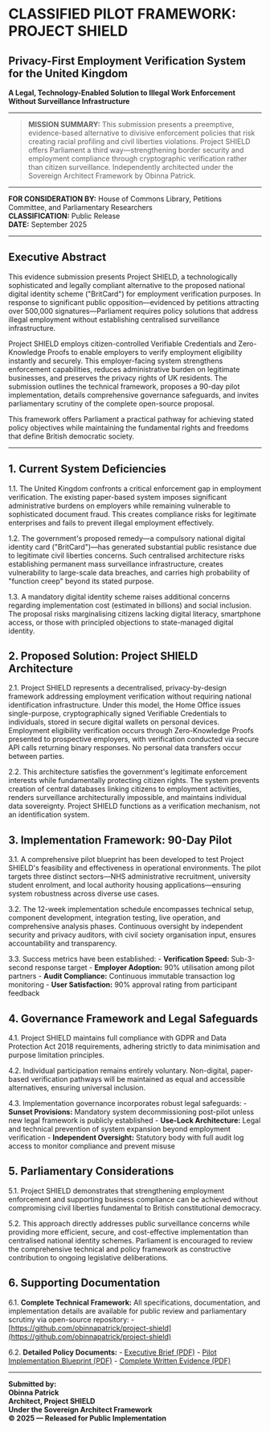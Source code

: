 # **CLASSIFIED PILOT FRAMEWORK: PROJECT SHIELD**
## **Privacy-First Employment Verification System for the United Kingdom**

**A Legal, Technology-Enabled Solution to Illegal Work Enforcement Without Surveillance Infrastructure**

---

> **MISSION SUMMARY:** This submission presents a preemptive, evidence-based alternative to divisive enforcement policies that risk creating racial profiling and civil liberties violations. Project SHIELD offers Parliament a third way—strengthening border security and employment compliance through cryptographic verification rather than citizen surveillance. Independently architected under the Sovereign Architect Framework by Obinna Patrick.

---

**FOR CONSIDERATION BY:** House of Commons Library, Petitions Committee, and Parliamentary Researchers  
**CLASSIFICATION:** Public Release  
**DATE:** September 2025

---

## **Executive Abstract**

This evidence submission presents Project SHIELD, a technologically sophisticated and legally compliant alternative to the proposed national digital identity scheme ("BritCard") for employment verification purposes. In response to significant public opposition—evidenced by petitions attracting over 500,000 signatures—Parliament requires policy solutions that address illegal employment without establishing centralised surveillance infrastructure.

Project SHIELD employs citizen-controlled Verifiable Credentials and Zero-Knowledge Proofs to enable employers to verify employment eligibility instantly and securely. This employer-facing system strengthens enforcement capabilities, reduces administrative burden on legitimate businesses, and preserves the privacy rights of UK residents. The submission outlines the technical framework, proposes a 90-day pilot implementation, details comprehensive governance safeguards, and invites parliamentary scrutiny of the complete open-source proposal.

This framework offers Parliament a practical pathway for achieving stated policy objectives while maintaining the fundamental rights and freedoms that define British democratic society.

---

## **1. Current System Deficiencies**

1.1. The United Kingdom confronts a critical enforcement gap in employment verification. The existing paper-based system imposes significant administrative burdens on employers while remaining vulnerable to sophisticated document fraud. This creates compliance risks for legitimate enterprises and fails to prevent illegal employment effectively.

1.2. The government's proposed remedy—a compulsory national digital identity card ("BritCard")—has generated substantial public resistance due to legitimate civil liberties concerns. Such centralised architecture risks establishing permanent mass surveillance infrastructure, creates vulnerability to large-scale data breaches, and carries high probability of "function creep" beyond its stated purpose.

1.3. A mandatory digital identity scheme raises additional concerns regarding implementation cost (estimated in billions) and social inclusion. The proposal risks marginalising citizens lacking digital literacy, smartphone access, or those with principled objections to state-managed digital identity.

## **2. Proposed Solution: Project SHIELD Architecture**

2.1. Project SHIELD represents a decentralised, privacy-by-design framework addressing employment verification without requiring national identification infrastructure. Under this model, the Home Office issues single-purpose, cryptographically signed Verifiable Credentials to individuals, stored in secure digital wallets on personal devices. Employment eligibility verification occurs through Zero-Knowledge Proofs presented to prospective employers, with verification conducted via secure API calls returning binary responses. No personal data transfers occur between parties.

2.2. This architecture satisfies the government's legitimate enforcement interests while fundamentally protecting citizen rights. The system prevents creation of central databases linking citizens to employment activities, renders surveillance architecturally impossible, and maintains individual data sovereignty. Project SHIELD functions as a verification mechanism, not an identification system.

## **3. Implementation Framework: 90-Day Pilot**

3.1. A comprehensive pilot blueprint has been developed to test Project SHIELD's feasibility and effectiveness in operational environments. The pilot targets three distinct sectors—NHS administrative recruitment, university student enrolment, and local authority housing applications—ensuring system robustness across diverse use cases.

3.2. The 12-week implementation schedule encompasses technical setup, component development, integration testing, live operation, and comprehensive analysis phases. Continuous oversight by independent security and privacy auditors, with civil society organisation input, ensures accountability and transparency.

3.3. Success metrics have been established:
    - **Verification Speed:** Sub-3-second response target
    - **Employer Adoption:** 90% utilisation among pilot partners
    - **Audit Compliance:** Continuous immutable transaction log monitoring
    - **User Satisfaction:** 90% approval rating from participant feedback

## **4. Governance Framework and Legal Safeguards**

4.1. Project SHIELD maintains full compliance with GDPR and Data Protection Act 2018 requirements, adhering strictly to data minimisation and purpose limitation principles.

4.2. Individual participation remains entirely voluntary. Non-digital, paper-based verification pathways will be maintained as equal and accessible alternatives, ensuring universal inclusion.

4.3. Implementation governance incorporates robust legal safeguards:
    - **Sunset Provisions:** Mandatory system decommissioning post-pilot unless new legal framework is publicly established
    - **Use-Lock Architecture:** Legal and technical prevention of system expansion beyond employment verification
    - **Independent Oversight:** Statutory body with full audit log access to monitor compliance and prevent misuse

## **5. Parliamentary Considerations**

5.1. Project SHIELD demonstrates that strengthening employment enforcement and supporting business compliance can be achieved without compromising civil liberties fundamental to British constitutional democracy.

5.2. This approach directly addresses public surveillance concerns while providing more efficient, secure, and cost-effective implementation than centralised national identity schemes. Parliament is encouraged to review the comprehensive technical and policy framework as constructive contribution to ongoing legislative deliberations.

## **6. Supporting Documentation**

6.1. **Complete Technical Framework:** All specifications, documentation, and implementation details are available for public review and parliamentary scrutiny via open-source repository:
    - [https://github.com/obinnapatrick/project-shield](https://github.com/obinnapatrick/project-shield)

6.2. **Detailed Policy Documents:**
    - [Executive Brief (PDF)](https://github.com/obinnapatrick/project-shield/blob/main/executive_brief.pdf)
    - [Pilot Implementation Blueprint (PDF)](https://github.com/obinnapatrick/project-shield/blob/main/pilot_blueprint.pdf)
    - [Complete Written Evidence (PDF)](https://github.com/obinnapatrick/project-shield/blob/main/written_evidence_submission.pdf)

---

**Submitted by:**  
**Obinna Patrick**  
**Architect, Project SHIELD**  
**Under the Sovereign Architect Framework**  
**© 2025 — Released for Public Implementation**
